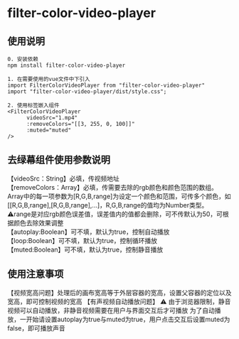 # filter-color-video-player

## 使用说明
```
0. 安装依赖
npm install filter-color-video-player
```
```
1. 在需要使用的vue文件中下引入
import FilterColorVideoPlayer from "filter-color-video-player"
import "filter-color-video-player/dist/style.css";
```

```
2. 使用标签嵌入组件
<FilterColorVideoPlayer
      videoSrc="1.mp4"
      :removeColors="[[3, 255, 0, 100]]"
      :muted="muted"
/>
```

## 去绿幕组件使用参数说明
【videoSrc：String】必填，传视频地址  
【removeColors：Array】必填，传需要去除的rgb颜色和颜色范围的数组。  
  Array中的每一项参数为[R,G,B,range]为设定一个颜色和范围，可传多个颜色，如[[R,G,B,range],[R,G,B,range],...]，R,G,B,range的值均为Number类型。  
  ⚠️range是对应rgb颜色误差值，误差值内的值都会删除，可不传默认为50，可根据颜色去除效果调整  
【autoplay:Boolean】可不填，默认为true，控制自动播放  
【loop:Boolean】可不填，默认为true，控制循环播放  
【muted:Boolean】可不填，默认为true，控制静音播放   


## 使用注意事项
   【视频宽高问题】处理后的画布宽高等于外层容器的宽高，设置父容器的定位以及宽高，即可控制视频的宽高 
   【有声视频自动播放问题】
⚠️ 由于浏览器限制，静音视频可以自动播放，非静音视频需要在用户与界面交互后才可播放 
为了自动播放，一开始请设置autoplay为true与muted为true，用户点击交互后设置muted为false，即可播放声音 


